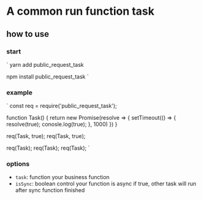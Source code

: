 # A common run function task
## how to use

### start
`
  yarn add public_request_task

  npm install public_request_task
`

### example

`
  const req = require('public_request_task');

  function Task() {
    return new Promise(resolve => {
      setTimeout(() => {
        resolve(true);
        conosle.log(true);
      }, 1000)
    })
  }

  req(Task, true);
  req(Task, true);
  
  req(Task);
  req(Task);
  req(Task);
`

### options

* `task`: function your business function
* `isSync`: boolean control your function is async if true, other task will run after sync function finished





